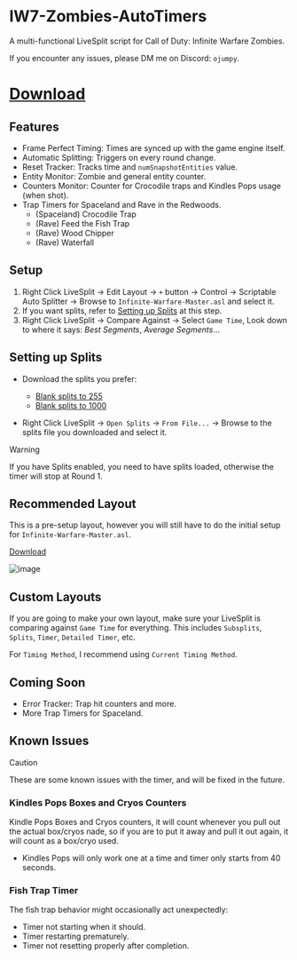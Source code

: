 # IW7-Zombies-AutoTimers
A multi-functional LiveSplit script for Call of Duty: Infinite Warfare Zombies.

If you encounter any issues, please DM me on Discord: `ojumpy`.

# [Download](https://github.com/oJumpy/IW7-Zombies-AutoTimers/releases/download/v1.3/Infinite-Warfare-Master.v1-3.asl)

## Features
- Frame Perfect Timing: Times are synced up with the game engine itself.
- Automatic Splitting: Triggers on every round change.
- Reset Tracker: Tracks time and `numSnapshotEntities` value.
- Entity Monitor: Zombie and general entity counter.
- Counters Monitor: Counter for Crocodile traps and Kindles Pops usage (when shot).
- Trap Timers for Spaceland and Rave in the Redwoods.
  - (Spaceland) Crocodile Trap
  - (Rave) Feed the Fish Trap
  - (Rave) Wood Chipper
  - (Rave) Waterfall

## Setup
1. Right Click LiveSplit → Edit Layout → `+` button → Control → Scriptable Auto Splitter → Browse to `Infinite-Warfare-Master.asl` and select it.
1. If you want splits, refer to [Setting up Splits](#setting-up-splits) at this step.
1. Right Click LiveSplit → Compare Against → Select `Game Time`, Look down to where it says: *Best Segments*, *Average Segments*...

## Setting up Splits
- Download the splits you prefer:
  - [Blank splits to 255](https://github.com/oJumpy/IW7-Zombies-AutoTimers/releases/download/v1/Blank.to.255.lss)
  - [Blank splits to 1000](https://github.com/oJumpy/IW7-Zombies-AutoTimers/releases/download/v1/Blank.to.1000.lss)

- Right Click LiveSplit → `Open Splits` → `From File...` → Browse to the splits file you downloaded and select it.

> [!WARNING]
> If you have Splits enabled, you need to have splits loaded, otherwise the timer will stop at Round 1.

## Recommended Layout
This is a pre-setup layout, however you will still have to do the initial setup for `Infinite-Warfare-Master.asl`.

[Download](https://github.com/oJumpy/IW7-Zombies-AutoTimers/releases/download/v1/recommended_layout.lsl)

![image](https://github.com/user-attachments/assets/cdcbb567-bedb-4934-91ca-aea3e351e947)

## Custom Layouts
If you are going to make your own layout, make sure your LiveSplit is comparing against `Game Time` for everything. This includes `Subsplits`, `Splits`, `Timer`, `Detailed Timer`, etc.

For `Timing Method`, I recommend using `Current Timing Method`.

## Coming Soon
- Error Tracker: Trap hit counters and more.
- More Trap Timers for Spaceland.

## Known Issues
> [!CAUTION]
> These are some known issues with the timer, and will be fixed in the future.

### Kindles Pops Boxes and Cryos Counters 
Kindle Pops Boxes and Cryos counters, it will count whenever you pull out the actual box/cryos nade, so if you are to put it away and pull it out again, it will count as a box/cryo used.
- Kindles Pops will only work one at a time and timer only starts from 40 seconds.

### Fish Trap Timer
The fish trap behavior might occasionally act unexpectedly:
- Timer not starting when it should.
- Timer restarting prematurely.
- Timer not resetting properly after completion.
